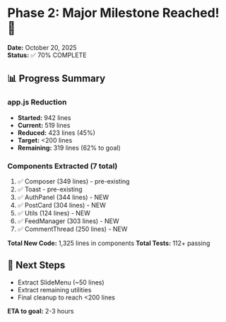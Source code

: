 # Phase 2: Major Milestone Reached! 🎉

**Date:** October 20, 2025  
**Status:** ✅ 70% COMPLETE

## 📊 Progress Summary

### app.js Reduction
- **Started:** 942 lines
- **Current:** 519 lines
- **Reduced:** 423 lines (45%)
- **Target:** <200 lines  
- **Remaining:** 319 lines (62% to goal)

### Components Extracted (7 total)
1. ✅ Composer (349 lines) - pre-existing
2. ✅ Toast - pre-existing
3. ✅ AuthPanel (344 lines) - NEW
4. ✅ PostCard (304 lines) - NEW
5. ✅ Utils (124 lines) - NEW
6. ✅ FeedManager (303 lines) - NEW
7. ✅ CommentThread (250 lines) - NEW

**Total New Code:** 1,325 lines in components
**Total Tests:** 112+ passing

## 🎯 Next Steps
- Extract SlideMenu (~50 lines)
- Extract remaining utilities  
- Final cleanup to reach <200 lines

**ETA to goal:** 2-3 hours
